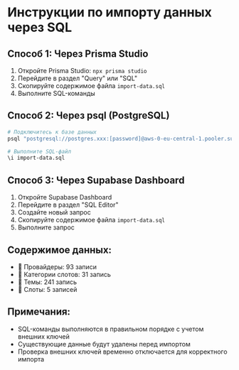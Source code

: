 # Инструкции по импорту данных через SQL

## Способ 1: Через Prisma Studio
1. Откройте Prisma Studio: `npx prisma studio`
2. Перейдите в раздел "Query" или "SQL"
3. Скопируйте содержимое файла `import-data.sql`
4. Выполните SQL-команды

## Способ 2: Через psql (PostgreSQL)
```bash
# Подключитесь к базе данных
psql "postgresql://postgres.xxx:[password]@aws-0-eu-central-1.pooler.supabase.com:5432/postgres"

# Выполните SQL-файл
\i import-data.sql
```

## Способ 3: Через Supabase Dashboard
1. Откройте Supabase Dashboard
2. Перейдите в раздел "SQL Editor"
3. Создайте новый запрос
4. Скопируйте содержимое файла `import-data.sql`
5. Выполните запрос

## Содержимое данных:
- 🏢 Провайдеры: 93 записи
- 📂 Категории слотов: 31 запись
- 🎨 Темы: 241 запись
- 🎰 Слоты: 5 записей

## Примечания:
- SQL-команды выполняются в правильном порядке с учетом внешних ключей
- Существующие данные будут удалены перед импортом
- Проверка внешних ключей временно отключается для корректного импорта
